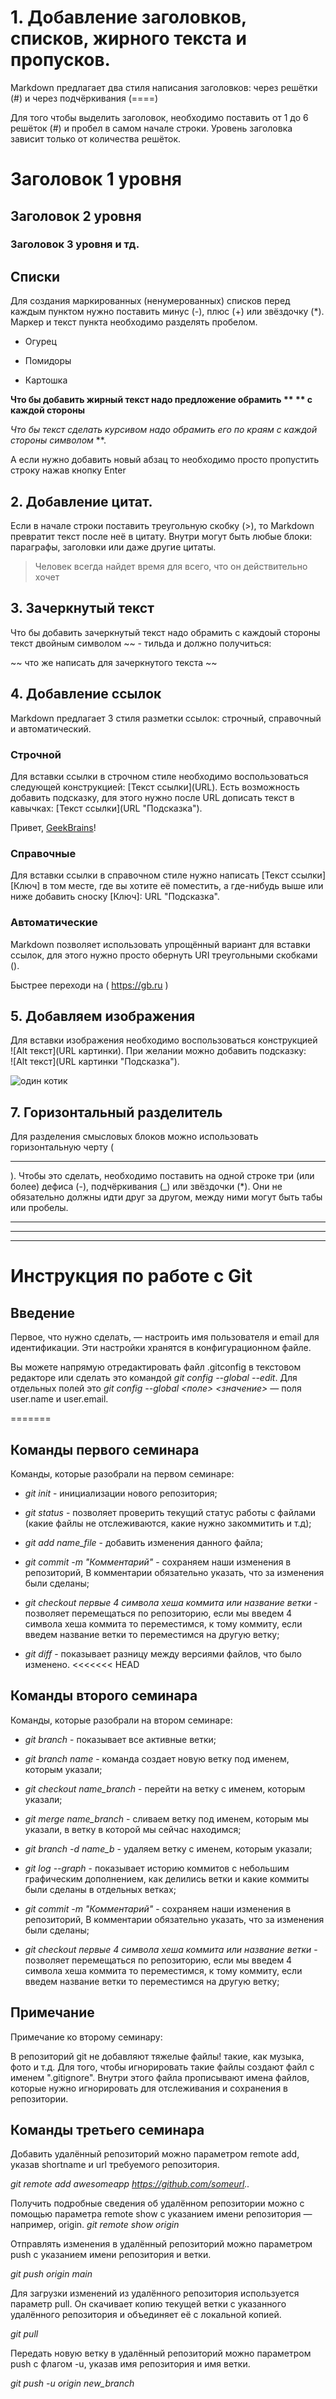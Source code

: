 # 1. Добавление заголовков, списков, жирного текста и пропусков.

Markdown предлагает два стиля написания заголовков: через решётки (#) и через подчёркивания (====)

Для того чтобы выделить заголовок, необходимо поставить от 1 до 6 решёток (#) и пробел в самом начале строки. Уровень заголовка зависит только от количества решёток.

# Заголовок 1 уровня
## Заголовок 2 уровня
### Заголовок 3 уровня и тд.

## Списки

Для создания маркированных (ненумерованных) списков перед каждым пунктом нужно поставить минус (-), плюс (+) или звёздочку (*). Маркер и текст пункта необходимо разделять пробелом.

- Огурец
+ Помидоры
* Картошка

**Что бы добавить жирный текст надо предложение обрамить ** ** с каждой стороны**

*Что бы текст сделать курсивом надо обрамить его по краям с каждой стороны символом* **. 

А если нужно добавить новый абзац то необходимо просто пропустить строку нажав кнопку Enter 

## 2. Добавление цитат. 

Если в начале строки поставить треугольную скобку (>), то Markdown превратит текст после неё в цитату. Внутри могут быть любые блоки: параграфы, заголовки или даже другие цитаты.

> Человек всегда найдет время для всего, что он действительно хочет

## 3. Зачеркнутый текст

Что бы добавить зачеркнутый текст надо обрамить с каждоый стороны текст двойным символом ~~ - тильда и должно получиться:

~~ что же написать для зачеркнутого текста ~~

## 4. Добавление ссылок

Markdown предлагает 3 стиля разметки ссылок: строчный, справочный и автоматический.

### Строчной
Для вставки ссылки в строчном стиле необходимо воспользоваться следующей конструкцией: [Текст ссылки]​(URL). Есть возможность добавить подсказку, для этого нужно после URL дописать текст в кавычках: [Текст ссылки]​(URL "Подсказка").

Привет, [GeekBrains](https://gb.ru/ "Обучающая платформа  в сфере IT")!

### Справочные

Для вставки ссылки в справочном стиле нужно написать [Текст ссылки]​[Ключ] в том месте, где вы хотите её поместить, а где-нибудь выше или ниже добавить сноску [Ключ]: URL "Подсказка".


### Автоматические 

Markdown позволяет использовать упрощённый вариант для вставки ссылок, для этого нужно просто обернуть URI треугольными скобками (<URI>).

Быстрее переходи на ( <https://gb.ru> )

## 5. Добавляем изображения

Для вставки изображения  необходимо воспользоваться конструкцией !⁠[Alt текст]​(URL картинки). При желании можно добавить подсказку: !⁠[Alt текст]​(URL картинки "Подсказка").

 ![один котик](https://avatars.mds.yandex.net/get-zen_doc/1721884/pub_5fe8cea9de81402ba889690b_5fe8cedede81402ba889c4a8/scale_1200)

## 7. Горизонтальный разделитель

Для разделения смысловых блоков можно использовать горизонтальную черту (<hr>). Чтобы это сделать, необходимо поставить на одной строке три (или более) дефиса (-), подчёркивания (_) или звёздочки (*). Они не обязательно должны идти друг за другом, между ними могут быть табы или пробелы.

---
***
___

# Инструкция по работе с Git

## Введение
Первое, что нужно сделать, — настроить имя пользователя и email для идентификации. Эти настройки хранятся в конфигурационном файле.

Вы можете напрямую отредактировать файл .gitconfig в текстовом редакторе или сделать это командой *git config --global --edit*. Для отдельных полей это *git config --global <поле> <значение>* — поля user.name и user.email.


=======
## Команды первого семинара
Команды, которые разобрали на первом семинаре:

- *git init* - инициализации нового репозитория;

- *git status* - позволяет проверить текущий статус работы с файлами (какие файлы не отслеживаются, какие нужно закоммитить и т.д);

- *git add name_file* - добавить изменения данного файла;

- *git commit -m "Комментарий"* - сохраняем наши изменения в репозиторий, В комментарии обязательно указать, что за изменения были сделаны;

- *git checkout  первые 4 символа хеша коммита или  название ветки* - позволяет перемещаться по репозиторию, если мы введем 4 символа хеша коммита то переместимся, к тому коммиту, если введем название ветки то переместимся на другую ветку;

- *git diff* - показывает разницу между версиями файлов, что было изменено.
<<<<<<< HEAD

## Команды второго семинара

Команды, которые разобрали на втором семинаре:

- *git branch* - показывает все активные ветки;
- *git branch name* - команда создает новую ветку под именем, которым указали;
- *git checkout name_branch* - перейти на ветку с именем, которым указали;
- *git merge name_branch* - сливаем ветку под именем, которым мы указали, в ветку в которой мы сейчас находимся;
- *git branch -d name_b* - удаляем ветку с именем, которым указали;
- *git log --graph* - показывает историю коммитов с небольшим графическим дополнением, как делились ветки и какие коммиты были сделаны в отдельных ветках;

- *git commit -m "Комментарий"* - сохраняем наши изменения в репозиторий, В комментарии обязательно указать, что за изменения были сделаны;

- *git checkout  первые 4 символа хеша коммита или  название ветки* - позволяет перемещаться по репозиторию, если мы введем 4 символа хеша коммита то переместимся, к тому коммиту, если введем название ветки то переместимся на другую ветку;

## Примечание

Примечание ко второму семинару:

В репозиторий git не добавляют тяжелые файлы! такие, как музыка, фото и т.д. Для того, чтобы игнорировать такие файлы создают файл с именем ".gitignore". Внутри этого файла прописывают имена файлов, которые нужно игнорировать для отслеживания и сохранения в репозитории.

## Команды третьего семинара

Добавить удалённый репозиторий можно параметром remote add, указав shortname и url требуемого репозитория.
 
 *git remote add awesomeapp https://github.com/someurl..*

 Получить подробные сведения об удалённом репозитории можно с помощью параметра remote show с указанием имени репозитория — например, origin.
  *git remote show origin* 

Отправлять изменения в удалённый репозиторий можно параметром push с указанием имени репозитория и ветки.

*git push origin main* 

Для загрузки изменений из удалённого репозитория используется параметр pull. Он скачивает копию текущей ветки с указанного удалённого репозитория и объединяет её с локальной копией.

*git pull*

Передать новую ветку в удалённый репозиторий можно параметром push с флагом -u, указав имя репозитория и имя ветки.

*git push -u origin new_branch*


